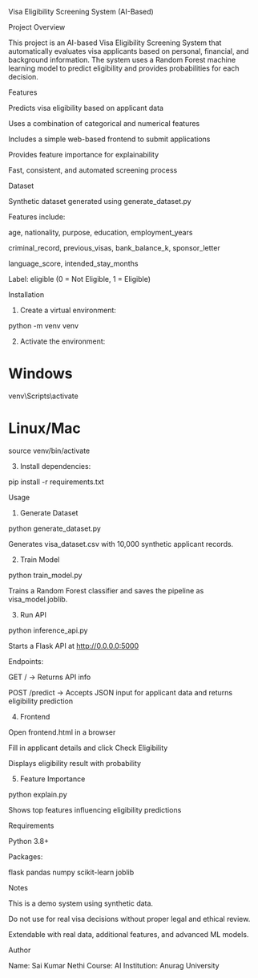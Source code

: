 
Visa Eligibility Screening System (AI-Based)

Project Overview

This project is an AI-based Visa Eligibility Screening System that automatically evaluates visa applicants based on personal, financial, and background information. The system uses a Random Forest machine learning model to predict eligibility and provides probabilities for each decision.



Features

Predicts visa eligibility based on applicant data

Uses a combination of categorical and numerical features

Includes a simple web-based frontend to submit applications

Provides feature importance for explainability

Fast, consistent, and automated screening process



Dataset

Synthetic dataset generated using generate_dataset.py

Features include:

age, nationality, purpose, education, employment_years

criminal_record, previous_visas, bank_balance_k, sponsor_letter

language_score, intended_stay_months


Label: eligible (0 = Not Eligible, 1 = Eligible)




Installation

1. Create a virtual environment:



python -m venv venv

2. Activate the environment:



# Windows
venv\Scripts\activate
# Linux/Mac
source venv/bin/activate

3. Install dependencies:



pip install -r requirements.txt



Usage

1. Generate Dataset

python generate_dataset.py

Generates visa_dataset.csv with 10,000 synthetic applicant records.

2. Train Model

python train_model.py

Trains a Random Forest classifier and saves the pipeline as visa_model.joblib.

3. Run API

python inference_api.py

Starts a Flask API at http://0.0.0.0:5000

Endpoints:

GET / → Returns API info

POST /predict → Accepts JSON input for applicant data and returns eligibility prediction



4. Frontend

Open frontend.html in a browser

Fill in applicant details and click Check Eligibility

Displays eligibility result with probability


5. Feature Importance

python explain.py

Shows top features influencing eligibility predictions



Requirements

Python 3.8+

Packages:

flask
pandas
numpy
scikit-learn
joblib




Notes

This is a demo system using synthetic data.

Do not use for real visa decisions without proper legal and ethical review.

Extendable with real data, additional features, and advanced ML models.




Author

Name: Sai Kumar Nethi
Course: AI
Institution: Anurag University



